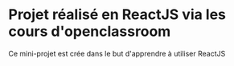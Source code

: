 # Projet réalisé en ReactJS via les cours d'openclassroom

Ce mini-projet est crée dans le but d'apprendre à utiliser ReactJS

